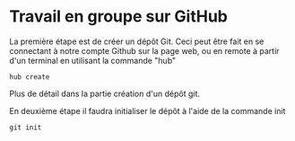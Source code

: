 # Travail en groupe sur GitHub

La première étape est de créer un dépôt Git. Ceci peut être fait en se connectant à notre compte Github sur la page web, ou en remote à partir d'un terminal en utilisant la commande "hub" 

    hub create

Plus de détail dans la partie création d'un dépôt git.

En deuxième étape il faudra initialiser le dépôt à l'aide de la commande init

    git init


